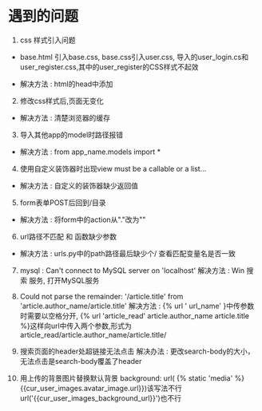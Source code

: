 # 遇到的问题

1. css 样式引入问题
+ base.html 引入base.css, base.css引入user.css, 导入的user_login.cs和user_register.css,其中的user_register的CSS样式不起效 

- 解决方法 : html的head中添加 <base href="/">

2. 修改css样式后,页面无变化
- 解决方法 : 清楚浏览器的缓存

3. 导入其他app的model时路径报错
- 解决方法 : from app_name.models import *

4. 使用自定义装饰器时出现view must be a callable or a list...
- 解决方法 : 自定义的装饰器缺少返回值

5. form表单POST后回到/目录
- 解决方法 : 将form中的action从"."改为""

6. url路径不匹配 和 函数缺少参数
- 解决方法 : urls.py中的path路径最后缺少个/  查看匹配变量名是否一致

7. mysql : Can't connect to MySQL server on 'localhost'
解决方法 : Win 搜索 服务, 打开MySQL服务

8. Could not parse the remainder: '/article.title' from 'article.author_name/article.title'
解决方法 : {% url ' url_name' }中传参数时需要以空格分开, {% url 'article_read' article.author_name  article.title %}这样向url中传入两个参数,形式为article_read/article.author_name/article.title/

9. 搜索页面的header处超链接无法点击
解决办法 : 更改search-body的大小，无法点击是search-body覆盖了header

10. 用上传的背景图片替换默认背景 background: url( {% static 'media' %} {{cur_user_images.avatar_image.url}})该写法不行
                                           url('{{cur_user_images_background_url}}')也不行 